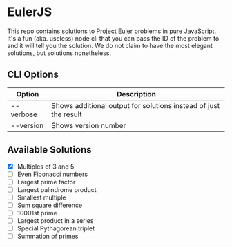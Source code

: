 # EulerJS

This repo contains solutions to [Project Euler](https://projecteuler.net/archives) problems in pure JavaScript.
It's a fun (aka. useless) node cli that you can pass the ID of the problem to and it will tell you the solution.
We do not claim to have the most elegant solutions, but solutions nonetheless.

## CLI Options

| Option    | Description                                                      |
| --------- | ---------------------------------------------------------------- |
| --verbose | Shows additional output for solutions instead of just the result |
| --version | Shows version number                                             |

## Available Solutions

- [x] Multiples of 3 and 5
- [ ] Even Fibonacci numbers
- [ ] Largest prime factor
- [ ] Largest palindrome product
- [ ] Smallest multiple
- [ ] Sum square difference
- [ ] 10001st prime
- [ ] Largest product in a series
- [ ] Special Pythagorean triplet
- [ ] Summation of primes
